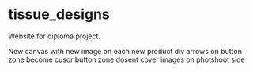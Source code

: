 # tissue_designs
Website for diploma project.

New canvas with new image on each new product div
arrows on button zone become cusor
button zone dosent cover images on photshoot side
